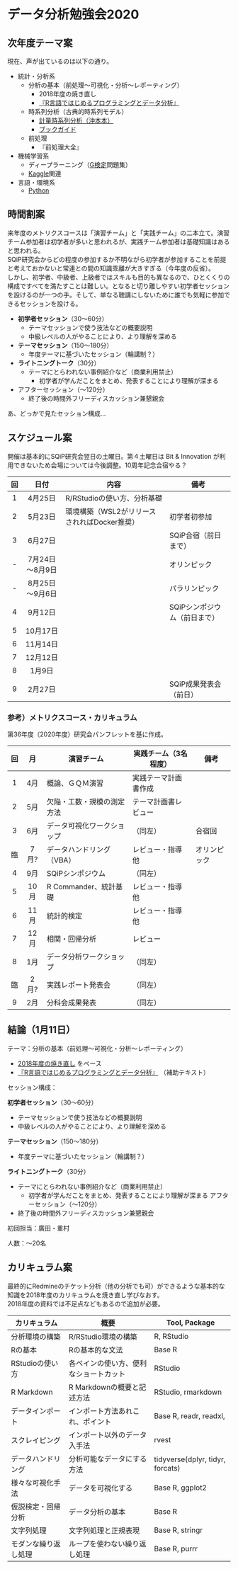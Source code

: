 データ分析勉強会2020
================

## 次年度テーマ案

現在、声が出ているのは以下の通り。

  - 統計・分析系
      - 分析の基本（前処理～可視化・分析～レポーティング）
          - 2018年度の焼き直し
          - [『R言語ではじめるプログラミングとデータ分析』](https://logics-of-blue.com/r-programming-intro-book-support/)
      - 時系列分析（古典的時系列モデル）
          - [計量時系列分析（沖本本）](https://tjo.hatenablog.com/search?q=R%E3%81%A7%E8%A8%88%E9%87%8F%E6%99%82%E7%B3%BB%E5%88%97%E5%88%86%E6%9E%90+%E6%B2%96%E6%9C%AC)
          - [ブックガイド](https://logics-of-blue.com/book-guide-time-series-analysis/)
      - 前処理
          - 『前処理大全』
  - 機械学習系
      - ディープラーニング（[G検定](https://www.jdla.org/business/certificate/)問題集）
      - [Kaggle](https://www.kaggle.com/)関連
  - 言語・環境系
      - [Python](https://www.python.jp/)

## 時間割案

来年度のメトリクスコースは「演習チーム」と「実践チーム」の二本立て。演習チーム参加者は初学者が多いと思われるが、実践チーム参加者は基礎知識はあると思われる。  
SQiP研究会からどの程度の参加するか不明ながら初学者が参加することを前提と考えておかないと常連との間の知識乖離が大きすぎる（今年度の反省）。  
しかし、初学者、中級者、上級者ではスキルも目的も異なるので、ひとくくりの構成ですべてを満たすことは難しい。となると切り離しやすい初学者セッションを設けるのが一つの手。そして、単なる聴講にしないために誰でも気軽に参加できるセッションを設ける。

  - **初学者セッション**（30～60分）
      - テーマセッションで使う技法などの概要説明
      - 中級レベルの人がやることにより、より理解を深める
  - **テーマセッション**（150～180分）
      - 年度テーマに基づいたセッション（輪講制？）
  - **ライトニングトーク**（30分）
      - テーマにとらわれない事例紹介など（商業利用禁止）
          - 初学者が学んだことをまとめ、発表することにより理解が深まる
  - アフターセッション（～120分）
      - 終了後の時間外フリーディスカッション兼懇親会

あ、どっかで見たセッション構成…

## スケジュール案

開催は基本的にSQiP研究会翌日の土曜日。第４土曜日は Bit & Innovation
が利用できないため会場については今後調整。10周年記念合宿やる？

| 回  |     日付     | 内容                          | 備考               |
| :-: | :--------: | --------------------------- | ---------------- |
| 1  |   4月25日    | R/RStudioの使い方、分析基礎          |                  |
| 2  |   5月23日    | 環境構築（WSL2がリリースされればDocker推奨） | 初学者初参加           |
| 3  |   6月27日    |                             | SQiP合宿（前日まで）     |
| \- | 7月24日～8月9日 |                             | オリンピック           |
| \- | 8月25日～9月6日 |                             | パラリンピック          |
| 4  |   9月12日    |                             | SQiPシンポジウム（前日まで） |
| 5  |   10月17日   |                             |                  |
| 6  |   11月14日   |                             |                  |
| 7  |   12月12日   |                             |                  |
| 8  |    1月9日    |                             |                  |
| 9  |   2月27日    |                             | SQiP成果発表会（前日）    |

### 参考）メトリクスコース・カリキュラム

第36年度（2020年度）研究会パンフレットを基に作成。

| 回 |  月  | 演習チーム            | 実践チーム（3名程度） | 備考     |
| :-: | :-: | ---------------- | ----------- | ------ |
| 1 | 4月  | 概論、ＧＱＭ演習         | 実践テーマ計画書作成  |        |
| 2 | 5月  | 欠陥・工数・規模の測定方法    | テーマ計画書レビュー  |        |
| 3 | 6月  | データ可視化ワークショップ    | （同左）        | 合宿回    |
| 臨 | 7月? | データハンドリング（VBA）   | レビュー・指導他    | オリンピック |
| 4 | 9月  | SQiPシンポジウム       | （同左）        |        |
| 5 | 10月 | R Commander、統計基礎 | レビュー・指導他    |        |
| 6 | 11月 | 統計的検定            | レビュー・指導他    |        |
| 7 | 12月 | 相関・回帰分析          | レビュー        |        |
| 8 | 1月  | データ分析ワークショップ     | （同左）        |        |
| 臨 | 2月? | 実践レポート発表会        | （同左）        |        |
| 9 | 2月  | 分科会成果発表          | （同左）        |        |

## 結論（1月11日）

テーマ：分析の基本（前処理～可視化・分析～レポーティング）

  - [2018年度の焼き直し](https://k-metrics.github.io/2018dasg/)
    をベース
  - [『R言語ではじめるプログラミングとデータ分析』](https://logics-of-blue.com/r-programming-intro-book-support/)
    （補助テキスト）

セッション構成：

**初学者セッション**（30～60分）

  - テーマセッションで使う技法などの概要説明
  - 中級レベルの人がやることにより、より理解を深める

**テーマセッション**（150～180分）

  - 年度テーマに基づいたセッション（輪講制？）

**ライトニングトーク**（30分）

  - テーマにとらわれない事例紹介など（商業利用禁止）
      - 初学者が学んだことをまとめ、発表することにより理解が深まる アフターセッション（～120分）
  - 終了後の時間外フリーディスカッション兼懇親会

初回担当：廣田・重村

人数：～20名

## カリキュラム案

最終的にRedmineのチケット分析（他の分析でも可）ができるような基本的な知識を2018年度のカリキュラムを焼き直し学びなおす。  
2018年度の資料では不足点などもあるので追加が必要。

| カリキュラム      | 概要                  | Tool, Package                    |
| ----------- | ------------------- | -------------------------------- |
| 分析環境の構築     | R/RStudio環境の構築      | R, RStudio                       |
| Rの基本        | Rの基本的な文法            | Base R                           |
| RStudioの使い方 | 各ペインの使い方、便利なショートカット | RStudio                          |
| R Markdown  | R Markdownの概要と記述方法  | RStudio, rmarkdown               |
| データインポート    | インポート方法あれこれ、ポイント    | Base R, readr, readxl,           |
| スクレイピング     | インポート以外のデータ入手法      | rvest                            |
| データハンドリング   | 分析可能なデータにする方法       | tidyverse(dplyr, tidyr, forcats) |
| 様々な可視化手法    | データを可視化する           | Base R, ggplot2                  |
| 仮説検定・回帰分析   | データ分析の基本            | Base R                           |
| 文字列処理       | 文字列処理と正規表現          | Base R, stringr                  |
| モダンな繰り返し処理  | ループを使わない繰り返し処理      | Base R, purrr                    |
